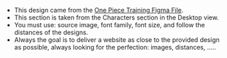 * This design came from the [One Piece Training Figma File](https://www.figma.com/file/QLbxC7r0B3GvNlDxJNEHKr/Training_ResponsiveWebsite_OnePiece).
* This section is taken from the Characters section in the Desktop view.
* You must use: source image, font family, font size, and follow the distances of the designs.
* Always the goal is to deliver a website as close to the provided design as possible, always looking for the perfection: images, distances, …..
